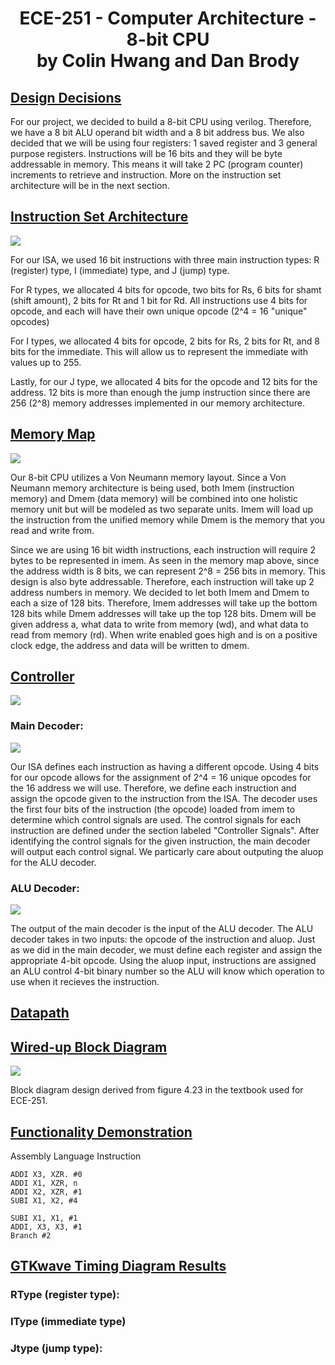 <h1 align="center">ECE-251 - Computer Architecture - 8-bit CPU <br /> by Colin Hwang and Dan Brody <br />





## <u>Design Decisions</u>
<p>
  For our project, we decided to build a 8-bit CPU using verilog. Therefore, we have a 8 bit ALU operand bit width and a 8 bit address bus. We also decided that we will be using four registers: 1 saved register and 3 general purpose registers. Instructions will be 16 bits and they will be byte addressable in memory. This means it will take 2 PC (program counter) increments to retrieve and instruction. More on the instruction set architecture will be in the next section.
  </p>


## <u>Instruction Set Architecture</u>

![](https://github.com/dbrody112/Computer-Architecture-4-bit-CPU/blob/Colin/Images/isa2.png?raw=true)

<p>
  For our ISA, we used 16 bit instructions with three main instruction types: R (register) type, I (immediate) type, and J (jump) type.
</p>
<p>
  For R types, we allocated 4 bits for opcode, two bits for Rs, 6 bits for shamt (shift amount), 2 bits for Rt and 1 bit for Rd. All instructions use 4 bits for opcode, and each will have their own unique opcode (2^4 = 16 "unique" opcodes)
</p>
<p>
  For I types, we allocated 4 bits for opcode, 2 bits for Rs, 2 bits for Rt, and 8 bits for the immediate. This will allow us to represent the immediate with values up to 255.
</p>
<p>
   Lastly, for our J type, we allocated 4 bits for the opcode and 12 bits for the address. 12 bits is more than enough the jump instruction since there are 256 (2^8) memory addresses implemented in our memory architecture.
</p>

## <u>Memory Map</u>

![](https://github.com/dbrody112/Computer-Architecture-4-bit-CPU/blob/Colin/Images/memory.png?raw=true)

<p>
  Our 8-bit CPU utilizes a Von Neumann memory layout. Since a Von Neumann memory architecture is being used, both Imem (instruction memory) and Dmem (data memory) will be combined into one holistic memory unit but will be modeled as two separate units. Imem will load up the instruction from the unified memory while Dmem is the memory that you read and write from.
  </p>
  <p>
  Since we are using 16 bit width instructions, each instruction will require 2 bytes to be represented in imem. As seen in the memory map above, since the address width is 8 bits, we can represent 2^8 = 256 bits in memory. This design is also byte addressable. Therefore, each instruction will take up 2 address numbers in memory. We decided to let both Imem and Dmem to each a size of 128 bits. Therefore, Imem addresses will take up the bottom 128 bits while Dmem addresses will take up the top 128 bits. Dmem will be given address a, what data to write from memory (wd), and what data to read from memory (rd). When write enabled goes high and is on a positive clock edge, the address and data will be written to dmem. 

## <u>Controller</u>    
    
    
![](https://github.com/dbrody112/Computer-Architecture-4-bit-CPU/blob/main/Images/control_signals.png?raw=true)
    
    
### Main Decoder:
    
![](https://github.com/dbrody112/Computer-Architecture-4-bit-CPU/blob/Colin/Images/main_dec.png?raw=true)
    
<p>
  Our ISA defines each instruction as having a different opcode. Using 4 bits for our opcode allows for the assignment of 2^4 = 16 unique opcodes for the 16 address we will use. Therefore, we define each instruction and assign the opcode given to the instruction from the ISA. The decoder uses the first four bits of the instruction (the opcode) loaded from imem to determine which control signals are used. The control signals for each instruction are defined under the section labeled "Controller Signals". After identifying the control signals for the given instruction, the main decoder will output each control signal. We particarly care about outputing the aluop for the ALU decoder.
  
</p>

### ALU Decoder:

  ![](https://github.com/dbrody112/Computer-Architecture-4-bit-CPU/blob/main/Images/ALU_deco.png?raw=true)
<p>
  The output of the main decoder is the input of the ALU decoder. The ALU decoder takes in two inputs: the opcode of the instruction and aluop. Just as we did in the main decoder, we must define each register and assign the appropriate 4-bit opcode. Using the aluop input, instructions are assigned an ALU control 4-bit binary number so the ALU will know which operation to use when it recieves the instruction. 
</p>

## <u>Datapath</u>




  
## <u>Wired-up Block Diagram</u>

![](https://github.com/dbrody112/Computer-Architecture-4-bit-CPU/blob/main/Images/blockdiagram.png?raw=true)

  <p>
    Block diagram design derived from figure 4.23 in the textbook used for ECE-251.
  </p>


## <u>Functionality Demonstration</u>


Assembly Language           Instruction
```
ADDI X3, XZR. #0            
ADDI X1, XZR, n
ADDI X2, XZR, #1
SUBI X1, X2, #4

SUBI X1, X1, #1
ADDI, X3, X3, #1
Branch #2
```



## <u>GTKwave Timing Diagram Results</u> 

### RType (register type):





### IType (immediate type)





### Jtype (jump type):









### 
